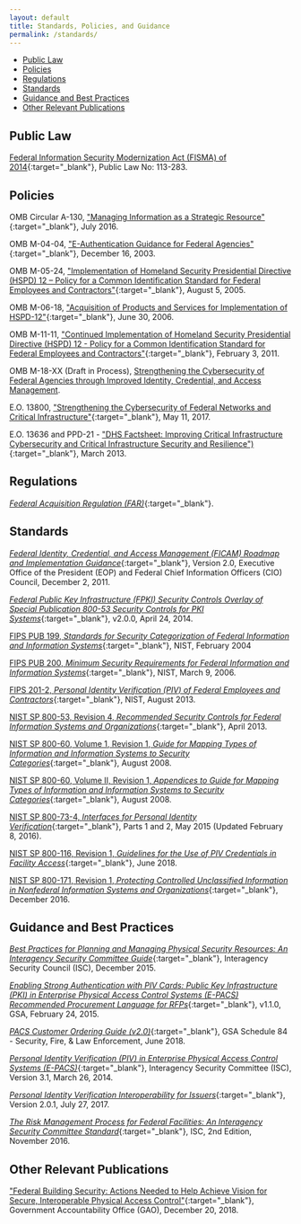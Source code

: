 ```yaml
---
layout: default
title: Standards, Policies, and Guidance
permalink: /standards/
---
```


- [Public Law](#public-law)
- [Policies](#policies)
- [Regulations](#regulations)
- [Standards](#standards)
- [Guidance and Best Practices](#guidance-and-best-practices)
- [Other Relevant Publications](#other-relevant-publications)

## Public Law

[Federal Information Security Modernization Act (FISMA) of 2014](https://www.dhs.gov/fisma){:target="_blank"}, Public Law No: 113-283. 

## Policies

OMB Circular A-130, ["Managing Information as a Strategic Resource"](https://www.whitehouse.gov/sites/whitehouse.gov/files/omb/circulars/A130/a130revised.pdf){:target="_blank"}, July 2016.

OMB M-04-04, ["E-Authentication Guidance for Federal Agencies"](https://www.whitehouse.gov/sites/whitehouse.gov/files/omb/memoranda/2004/m04-04.pdf){:target="_blank"}, December 16, 2003.

OMB M-05-24, ["Implementation of Homeland Security Presidential Directive (HSPD) 12 – Policy for a Common Identification Standard for Federal Employees and Contractors"](https://www.whitehouse.gov/sites/whitehouse.gov/files/omb/memoranda/2005/m05-24.pdf){:target="_blank"}, August 5, 2005.

OMB M-06-18, ["Acquisition of Products and Services for Implementation of HSPD-12"](https://www.whitehouse.gov/sites/whitehouse.gov/files/omb/memoranda/2006/m06-18.pdf){:target="_blank"}, June 30, 2006.

OMB M-11-11, ["Continued Implementation of Homeland Security Presidential Directive (HSPD) 12 - Policy for a Common Identification Standard for Federal Employees and Contractors"](https://www.whitehouse.gov/sites/whitehouse.gov/files/omb/memoranda/2011/m11-11.pdf){:target="_blank"}, February 3, 2011.

OMB M-18-XX (Draft in Process), [Strengthening the Cybersecurity of Federal Agencies through Improved Identity, Credential, and Access Management](https://policy.cio.gov/identity-draft/).

E.O. 13800, ["Strengthening the Cybersecurity of Federal Networks and Critical Infrastructure"](https://www.whitehouse.gov/presidential-actions/presidential-executive-order-strengthening-cybersecurity-federal-networks-critical-infrastructure/){:target="_blank"}, May 11, 2017.

E.O. 13636 and PPD-21 - ["DHS Factsheet: Improving Critical Infrastructure Cybersecurity and Critical Infrastructure Security and Resilience")](https://www.dhs.gov/publication/eo-13636-ppd-21-fact-sheet){:target="_blank"}, March 2013.

## Regulations

[_Federal Acquisition Regulation (FAR)_](https://www.acquisition.gov/browsefar){:target="_blank"}.

## Standards

[_Federal Identity, Credential, and Access Management (FICAM) Roadmap and Implementation Guidance_](https://www.idmanagement.gov/wp-content/uploads/sites/1171/uploads/FICAM_Roadmap_and_Implem_Guid.pdf){:target="_blank"}, Version 2.0, Executive Office of the President (EOP) and Federal Chief Information Officers (CIO) Council, December 2, 2011.

[*Federal Public Key Infrastructure (FPKI) Security Controls Overlay of Special Publication 800-53 Security Controls for PKI Systems*](https://www.idmanagement.gov/wp-content/uploads/sites/1171/uploads/FPKI-Overlay-of-SP-800-53.pdf){:target="_blank"}, v2.0.0, April 24, 2014.

[FIPS PUB 199, _Standards for Security Categorization of Federal Information and Information Systems_](https://nvlpubs.nist.gov/nistpubs/FIPS/NIST.FIPS.199.pdf){:target="_blank"}, NIST, February 2004

[FIPS PUB 200, _Minimum Security Requirements for Federal Information and Information Systems_](https://nvlpubs.nist.gov/nistpubs/FIPS/NIST.FIPS.200.pdf){:target="_blank"}, NIST, March 9, 2006. 

[FIPS 201-2, _Personal Identity Verification (PIV) of Federal Employees and Contractors_](http://nvlpubs.nist.gov/nistpubs/FIPS/NIST.FIPS.201-2.pdf){:target="_blank"}, NIST, August 2013.

[NIST SP 800-53, Revision 4, _Recommended Security Controls for Federal Information Systems and Organizations_](http://nvlpubs.nist.gov/nistpubs/SpecialPublications/NIST.SP.800-53r4.pdf){:target="_blank"}, April 2013.

[NIST SP 800-60, Volume 1, Revision 1, _Guide for Mapping Types of Information and Information Systems to Security Categories_](https://nvlpubs.nist.gov/nistpubs/Legacy/SP/nistspecialpublication800-60v1r1.pdf ){:target="_blank"}, August 2008.

[NIST SP 800-60, Volume II, Revision 1, _Appendices to Guide for Mapping Types of Information and Information Systems to Security Categories_](http://nvlpubs.nist.gov/nistpubs/Legacy/SP/nistspecialpublication800-60v2r1.pdf){:target="_blank"}, August 2008.

[NIST SP 800-73-4, _Interfaces for Personal Identity Verification_](https://nvlpubs.nist.gov/nistpubs/SpecialPublications/NIST.SP.800-73-4.pdf){:target="_blank"}, Parts 1 and 2, May 2015 (Updated February 8, 2016).

[NIST SP 800-116, Revision 1, _Guidelines for the Use of PIV Credentials in Facility Access_](https://nvlpubs.nist.gov/nistpubs/SpecialPublications/NIST.SP.800-116r1.pdf){:target="_blank"}, June 2018. 

[NIST SP 800-171, Revision 1, _Protecting Controlled Unclassified Information in Nonfederal Information Systems and Organizations_](http://nvlpubs.nist.gov/nistpubs/SpecialPublications/NIST.SP.800-171r1.pdf){:target="_blank"}, December 2016.

## Guidance and Best Practices

[_Best Practices for Planning and Managing Physical Security Resources: An Interagency Security Committee Guide_](https://www.dhs.gov/sites/default/files/publications/isc-planning-managing-physical-security-resources-dec-2015-508.pdf){:target="_blank"}, Interagency Security Council (ISC), December 2015.

[_Enabling Strong Authentication with PIV Cards: Public Key Infrastructure (PKI) in Enterprise Physical Access Control Systems (E-PACS) Recommended Procurement Language for RFPs_](https://www.idmanagement.gov/wp-content/uploads/sites/1171/uploads/Procurement-Language-1.1.0.pdf){:target="_blank"}, v1.1.0, GSA, February 24, 2015.

[_PACS Customer Ordering Guide (v2.0)_](https://www.gsa.gov/cdnstatic/General_Supplies__Services/Guide_to_PACS_v2%2006-12-2018.pdf){:target="_blank"}, GSA Schedule 84 - Security, Fire, & Law Enforcement, June 2018.

[_Personal Identity Verification (PIV) in Enterprise Physical Access Control Systems (E-PACS)_](https://www.idmanagement.gov/wp-content/uploads/sites/1171/uploads/piv-in-epacs.pdf){:target="_blank"}, Interagency Security Committee (ISC), Version 3.1, March 26, 2014.

[_Personal Identity Verification Interoperability for Issuers_](https://www.idmanagement.gov/wp-content/uploads/sites/1171/uploads/piv-i-for-issuers.pdf){:target="_blank"}, Version 2.0.1, July 27, 2017.

[_The Risk Management Process for Federal Facilities: An Interagency Security Committee Standard_](https://www.dhs.gov/sites/default/files/publications/isc-risk-management-process-2016-508.pdf){:target="_blank"}, ISC, 2nd Edition, November 2016.

## Other Relevant Publications

["Federal Building Security:
Actions Needed to Help Achieve Vision for Secure, Interoperable Physical Access Control"](https://www.gao.gov/products/GAO-19-138){:target="_blank"}, Government Accountability Office (GAO), December 20, 2018. 
